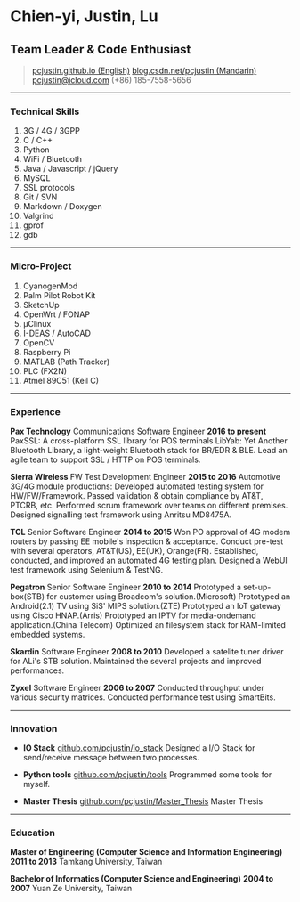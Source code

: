 # Chien-yi, Justin, Lu
## Team Leader & Code Enthusiast

> [pcjustin.github.io (English)](https://pcjustin.github.io/)
> [blog.csdn.net/pcjustin (Mandarin)](http://blog.csdn.net/pcjustin)
> [pcjustin@icloud.com](mailto:pcjustin@icloud.com)
> (+86) 185-7558-5656

------

### Technical Skills

1. 3G / 4G / 3GPP
1. C / C++
1. Python
1. WiFi / Bluetooth
1. Java / Javascript / jQuery
1. MySQL
1. SSL protocols
1. Git / SVN
1. Markdown / Doxygen
1. Valgrind
1. gprof
1. gdb

------

### Micro-Project

1. CyanogenMod
1. Palm Pilot Robot Kit
1. SketchUp
1. OpenWrt / FONAP
1. μClinux
1. I-DEAS / AutoCAD
1. OpenCV
1. Raspberry Pi
1. MATLAB (Path Tracker)
1. PLC (FX2N)
1. Atmel 89C51 (Keil C)

------

### Experience

**Pax Technology** Communications Software Engineer __2016 to present__
	PaxSSL: A cross-platform SSL library for POS terminals
	LibYab: Yet Another Bluetooth Library, a light-weight Bluetooth stack for BR/EDR & BLE.
	Lead an agile team to support SSL / HTTP on POS terminals.

**Sierra Wireless** FW Test Development Engineer __2015 to 2016__
	Automotive 3G/4G module productions:
	Developed automated testing system for HW/FW/Framework.
	Passed validation & obtain compliance by AT&T, PTCRB, etc.
	Performed scrum framework over teams on different premises.
	Designed signalling test framework using Anritsu MD8475A.

**TCL** Senior Software Engineer __2014 to 2015__
	Won PO approval of 4G modem routers by passing EE mobile's inspection & acceptance.
	Conduct pre-test with several operators, AT&T(US), EE(UK), Orange(FR).
	Established, conducted, and improved an automated 4G testing plan.
	Designed a WebUI test framework using Selenium & TestNG.

**Pegatron** Senior Software Engineer __2010 to 2014__
	Prototyped a set-up-box(STB) for customer using Broadcom's solution.(Microsoft)
	Prototyped an Android(2.1) TV using SiS' MIPS solution.(ZTE)
	Prototyped an IoT gateway using Cisco HNAP.(Arris)
	Prototyped an IPTV for media-ondemand application.(China Telecom)
	Optimized an filesystem stack for RAM-limited embedded systems.
	
**Skardin** Software Engineer __2008 to 2010__
	Developed a satelite tuner driver for ALi's STB solution.
	Maintained the several projects and improved performances.

**Zyxel** Software Engineer __2006 to 2007__
	Conducted throughput under various security matrices.
	Conducted performance test using SmartBits.
	
------

### Innovation

* **IO Stack**
	[github.com/pcjustin/io_stack](https://github.com/pcjustin/io_stack)
	Designed a I/O Stack for send/receive message between two processes.

* **Python tools**
	[github.com/pcjustin/tools](https://github.com/pcjustin/tools)
	Programmed some tools for myself.

* **Master Thesis**
	[github.com/pcjustin/Master_Thesis](https://github.com/pcjustin/Master_Thesis)
	Master Thesis

------

### Education

**Master of Engineering  (Computer Science and Information Engineering)** __2011 to 2013__
	Tamkang University, Taiwan

**Bachelor of Informatics  (Computer Science and Engineering)** __2004 to 2007__
	Yuan Ze University, Taiwan
